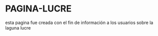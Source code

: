 # PAGINA-LUCRE
esta pagina fue creada con el fin de información a los usuarios sobre la laguna lucre  
